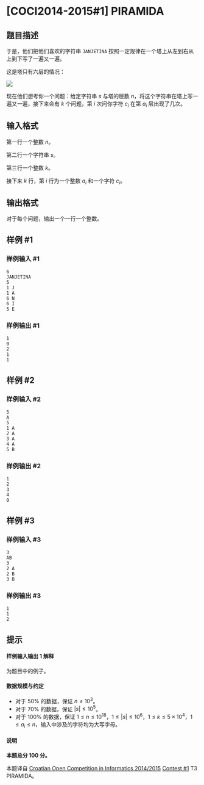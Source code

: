 # [COCI2014-2015#1] PIRAMIDA

## 题目描述

于是，他们把他们喜欢的字符串 `JANJETINA` 按照一定规律在一个塔上从左到右从上到下写了一遍又一遍。

这是塔只有六层的情况：

![](https://cdn.luogu.com.cn/upload/image_hosting/ja46bpf9.png?x-oss-process=image/resize,m_lfit,h_170,w_225)

现在他们想考你一个问题：给定字符串 $s$ 与塔的层数 $n$，将这个字符串在塔上写一遍又一遍，接下来会有 $k$ 个问题，第 $i$ 次问你字符 $c_i$ 在第 $a_i$ 层出现了几次。

## 输入格式

第一行一个整数 $n$。

第二行一个字符串 $s$。

第三行一个整数 $k$。

接下来 $k$ 行，第 $i$ 行为一个整数 $a_i$ 和一个字符 $c_i$。


## 输出格式

对于每个问题，输出一个一行一个整数。

## 样例 #1

### 样例输入 #1
```
6
JANJETINA
5
1 J
1 A
6 N
6 I
5 E
```

### 样例输出 #1

```
1
0
2
1
1
```

## 样例 #2

### 样例输入 #2
```
5
A
5
1 A
2 A
3 A
4 A
5 B
```

### 样例输出 #2

```
1
2
3
4
0
```

## 样例 #3

### 样例输入 #3
```
3
AB
3
2 A
2 B
3 B
```

### 样例输出 #3

```
1
1
2
```

## 提示

#### 样例输入输出 1 解释

为题目中的例子。

#### 数据规模与约定

- 对于 $50\%$ 的数据，保证 $n\le 10^3$。
- 对于 $70\%$ 的数据，保证 $|s|\le 10^5$。
- 对于 $100\%$ 的数据，保证 $1\le n \le 10^{18}$，$1\le |s|\le 10^6$，$1\le k\le 5\times 10^4$，$1\le a_i\le n$，输入中涉及的字符均为大写字母。

#### 说明
**本题总分 $100$ 分。**

本题译自 [Croatian Open Competition in Informatics 2014/2015](https://hsin.hr/coci/archive/2014_2015) [Contest #1](https://hsin.hr/coci/archive/2014_2015/contest1_tasks.pdf) T3 PIRAMIDA。
